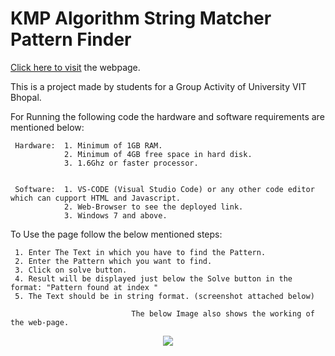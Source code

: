 # KMP Algorithm String Matcher Pattern Finder

<a href="https://divyansh-singhal.github.io/KMP-Algorithm-String-Matcher-Pattern-Finder/">Click here to visit</a> the webpage.

This is a project made by students for a Group Activity of University VIT Bhopal.

For Running the following code the hardware and software requirements are mentioned below:

     Hardware:  1. Minimum of 1GB RAM.
                2. Minimum of 4GB free space in hard disk.
                3. 1.6Ghz or faster processor.
               
                
     Software:  1. VS-CODE (Visual Studio Code) or any other code editor which can cupport HTML and Javascript.
                2. Web-Browser to see the deployed link.
                3. Windows 7 and above.
                

To Use the page follow the below mentioned steps:

     1. Enter The Text in which you have to find the Pattern.
     2. Enter the Pattern which you want to find.
     3. Click on solve button.
     4. Result will be displayed just below the Solve button in the format: "Pattern found at index "
     5. The Text should be in string format. (screenshot attached below)

                               The below Image also shows the working of the web-page.
     
     
<div align="center"><img src="https://user-images.githubusercontent.com/80686225/146414706-ee7a9d8a-9a7f-4979-b223-21338a8a0e90.png"></div>
